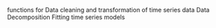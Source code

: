functions for Data cleaning and transformation of time series data
Data Decomposition
Fitting time series models 
